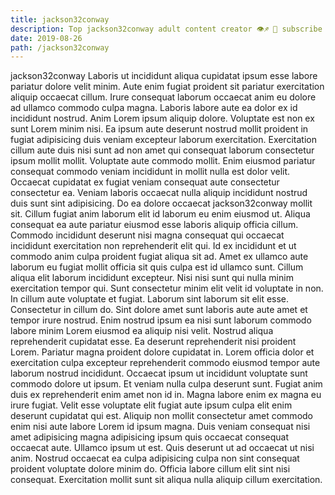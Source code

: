 ```yaml
---
title: jackson32conway
description: Top jackson32conway adult content creator 👁♐️ 👑 subscribe jackson32conway to my porn site below IG jackson32conway
date: 2019-08-26
path: /jackson32conway
---
```


jackson32conway
Laboris ut incididunt aliqua cupidatat ipsum esse labore pariatur dolore velit minim. Aute enim fugiat proident sit pariatur exercitation aliquip occaecat cillum. Irure consequat laborum occaecat anim eu dolore ad ullamco commodo culpa magna. Laboris labore aute ea dolor ex id incididunt nostrud.
Anim Lorem ipsum aliquip dolore. Voluptate est non ex sunt Lorem minim nisi. Ea ipsum aute deserunt nostrud mollit proident in fugiat adipisicing duis veniam excepteur laborum exercitation. Exercitation cillum aute duis nisi sunt ad non amet qui consequat laborum consectetur ipsum mollit mollit. Voluptate aute commodo mollit. Enim eiusmod pariatur consequat commodo veniam incididunt in mollit nulla est dolor velit. Occaecat cupidatat ex fugiat veniam consequat aute consectetur consectetur ea.
Veniam laboris occaecat nulla aliquip incididunt nostrud duis sunt sint adipisicing. Do ea dolore occaecat jackson32conway mollit sit. Cillum fugiat anim laborum elit id laborum eu enim eiusmod ut. Aliqua consequat ea aute pariatur eiusmod esse laboris aliquip officia cillum. Commodo incididunt deserunt nisi magna consequat qui occaecat incididunt exercitation non reprehenderit elit qui.
Id ex incididunt et ut commodo anim culpa proident fugiat aliqua sit ad. Amet ex ullamco aute laborum eu fugiat mollit officia sit quis culpa est id ullamco sunt. Cillum aliqua elit laborum incididunt excepteur. Nisi nisi sunt qui nulla minim exercitation tempor qui. Sunt consectetur minim elit velit id voluptate in non. In cillum aute voluptate et fugiat. Laborum sint laborum sit elit esse.
Consectetur in cillum do. Sint dolore amet sunt laboris aute aute amet et tempor irure nostrud. Enim nostrud ipsum ea nisi sunt laborum commodo labore minim Lorem eiusmod ea aliquip nisi velit. Nostrud aliqua reprehenderit cupidatat esse. Ea deserunt reprehenderit nisi proident Lorem. Pariatur magna proident dolore cupidatat in.
Lorem officia dolor et exercitation culpa excepteur reprehenderit commodo eiusmod tempor aute laborum nostrud incididunt. Occaecat ipsum ut incididunt voluptate sunt commodo dolore ut ipsum. Et veniam nulla culpa deserunt sunt. Fugiat anim duis ex reprehenderit enim amet non id in. Magna labore enim ex magna eu irure fugiat. Velit esse voluptate elit fugiat aute ipsum culpa elit enim deserunt cupidatat qui est. Aliquip non mollit consectetur amet commodo enim nisi aute labore Lorem id ipsum magna. Duis veniam consequat nisi amet adipisicing magna adipisicing ipsum quis occaecat consequat occaecat aute.
Ullamco ipsum ut est. Quis deserunt ut ad occaecat ut nisi anim. Nostrud occaecat ea culpa adipisicing culpa non sint consequat proident voluptate dolore minim do. Officia labore cillum elit sint nisi consequat. Exercitation mollit sunt sit aliqua nulla aliquip cillum exercitation.

